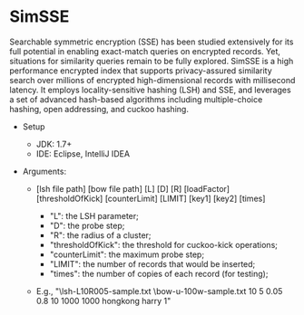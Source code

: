 # SimSSE

Searchable symmetric encryption (SSE) has been studied extensively for its full potential in enabling exact-match queries on encrypted records. Yet, situations for similarity queries remain to be fully explored. SimSSE is a high performance encrypted index that supports privacy-assured similarity search over millions of encrypted high-dimensional records with millisecond latency. It employs locality-sensitive hashing (LSH) and SSE, and leverages a set of advanced hash-based algorithms including multiple-choice hashing, open addressing, and cuckoo hashing. 

- Setup
  - JDK: 1.7+
  - IDE: Eclipse, IntelliJ IDEA
  
- Arguments: 
  - [lsh file path] [bow file path] [L] [D] [R] [loadFactor] [thresholdOfKick] [counterLimit] [LIMIT] [key1] [key2] [times]
    - "L": the LSH parameter;
    - "D": the probe step;
    - "R": the radius of a cluster; 
    - "thresholdOfKick": the threshold for cuckoo-kick operations;
    - "counterLimit": the maximum probe step;
    - "LIMIT": the number of records that would be inserted;
    - "times": the number of copies of each record (for testing);

  - E.g., "\lsh-L10R005-sample.txt \bow-u-100w-sample.txt 10 5 0.05 0.8 10 1000 1000 hongkong harry 1"
  
